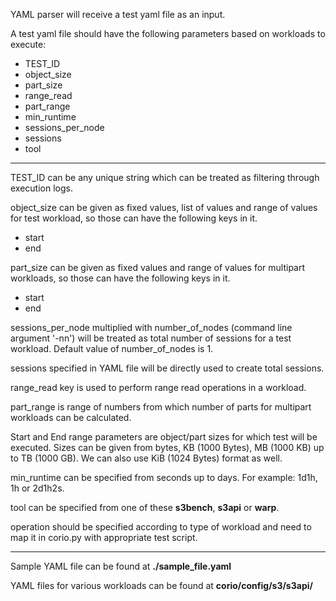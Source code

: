 YAML parser will receive a test yaml file as an input. 

A test yaml file should have the following parameters based on workloads to execute:

* TEST_ID
* object_size
* part_size
* range_read
* part_range
* min_runtime
* sessions_per_node
* sessions
* tool

---

TEST_ID can be any unique string which can be treated as filtering through execution logs.  

object_size can be given as fixed values, list of values and range of values for test 
workload, so those can have the following keys in it.
* start
* end

part_size can be given as fixed values and range of values for multipart workloads, so  those 
can have the following keys in it.
* start
* end 

sessions_per_node multiplied with number_of_nodes (command line argument '-nn') will be treated 
as total number of sessions for a test workload. Default value of number_of_nodes is 1.

sessions specified in YAML file will be directly used to create total sessions. 

range_read key is used to perform range read operations in a workload. 

part_range is range of numbers from which number of parts for multipart workloads can be 
calculated. 

Start and End range parameters are object/part sizes for which test will be executed.
Sizes can be given from bytes, KB (1000 Bytes), MB (1000 KB) up to TB (1000 GB). We can also use KiB (1024 Bytes) format as well.

min_runtime can be specified from seconds up to days. For example: 1d1h, 1h or 2d1h2s.

tool can be specified from one of these **s3bench**, **s3api** or **warp**.

operation should be specified according to type of workload and need to map it in corio.py with 
appropriate test script.

---

Sample YAML file can be found at **./sample_file.yaml**

YAML files for various workloads can be found at **corio/config/s3/s3api/**

